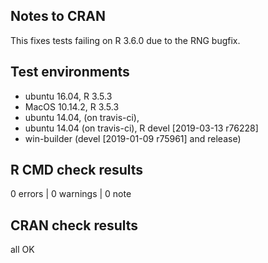## Notes to CRAN

This fixes tests failing on R 3.6.0 due to the RNG bugfix.

## Test environments

* ubuntu 16.04, R 3.5.3
* MacOS 10.14.2, R 3.5.3
* ubuntu 14.04, (on travis-ci), 
* ubuntu 14.04 (on travis-ci), R devel [2019-03-13 r76228]
* win-builder (devel [2019-01-09 r75961] and release)

## R CMD check results

0 errors | 0 warnings | 0 note

## CRAN check results

all OK

